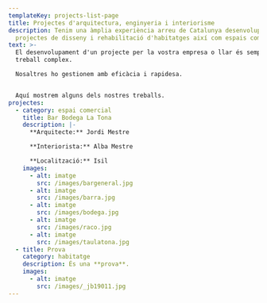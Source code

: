 ```yaml
---
templateKey: projects-list-page
title: Projectes d'arquitectura, enginyeria i interiorisme
description: Tenim una àmplia experiència arreu de Catalunya desenvolupant
  projectes de disseny i rehabilitació d'habitatges així com espais comercials.
text: >-
  El desenvolupament d'un projecte per la vostra empresa o llar és sempre un
  treball complex.

  Nosaltres ho gestionem amb eficàcia i rapidesa.


  Aquí mostrem alguns dels nostres treballs.
projectes:
  - category: espai comercial
    title: Bar Bodega La Tona
    description: |-
      **Arquitecte:** Jordi Mestre

      **Interiorista:** Alba Mestre

      **Localització:** Isil
    images:
      - alt: imatge
        src: /images/bargeneral.jpg
      - alt: imatge
        src: /images/barra.jpg
      - alt: imatge
        src: /images/bodega.jpg
      - alt: imatge
        src: /images/raco.jpg
      - alt: imatge
        src: /images/taulatona.jpg
  - title: Prova
    category: habitatge
    description: És una **prova**.
    images:
      - alt: imatge
        src: /images/_jb19011.jpg
---
```

